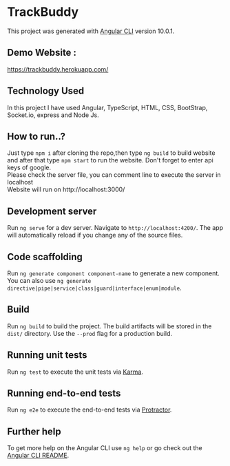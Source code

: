 # TrackBuddy

This project was generated with [Angular CLI](https://github.com/angular/angular-cli) version 10.0.1.

## Demo Website : 
https://trackbuddy.herokuapp.com/

## Technology Used
In this project I have used Angular, TypeScript, HTML, CSS, BootStrap, Socket.io, express and Node Js. 

## How to run..?
Just type ```npm i``` after cloning the repo,then type ```ng build``` to build website and after that type ```npm start``` to run the website.
Don't forget to enter api keys of google.  
Please check the server file, you can comment line to execute the server in localhost  
Website will run on http://localhost:3000/

## Development server

Run `ng serve` for a dev server. Navigate to `http://localhost:4200/`. The app will automatically reload if you change any of the source files.

## Code scaffolding

Run `ng generate component component-name` to generate a new component. You can also use `ng generate directive|pipe|service|class|guard|interface|enum|module`.

## Build

Run `ng build` to build the project. The build artifacts will be stored in the `dist/` directory. Use the `--prod` flag for a production build.

## Running unit tests

Run `ng test` to execute the unit tests via [Karma](https://karma-runner.github.io).

## Running end-to-end tests

Run `ng e2e` to execute the end-to-end tests via [Protractor](http://www.protractortest.org/).

## Further help

To get more help on the Angular CLI use `ng help` or go check out the [Angular CLI README](https://github.com/angular/angular-cli/blob/master/README.md).
